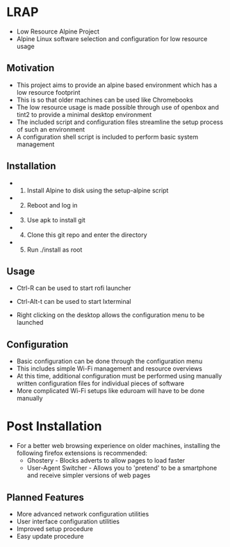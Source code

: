 # LRAP

* Low Resource Alpine Project
* Alpine Linux software selection and configuration for low resource usage

## Motivation

* This project aims to provide an alpine based environment which has a low
    resource footprint
* This is so that older machines can be used like Chromebooks
* The low resource usage is made possible through use of openbox and tint2
    to provide a minimal desktop environment
* The included script and configuration files streamline the setup process of
    such an environment
* A configuration shell script is included to perform basic system management

## Installation

* 1. Install Alpine to disk using the setup-alpine script
* 2. Reboot and log in
* 3. Use apk to install git
* 4. Clone this git repo and enter the directory
* 5. Run ./install as root

## Usage

* Ctrl-R can be used to start rofi launcher
* Ctrl-Alt-t can be used to start lxterminal

* Right clicking on the desktop allows the configuration menu to be launched

## Configuration

* Basic configuration can be done through the configuration menu
* This includes simple Wi-Fi management and resource overviews
* At this time, additional configuration must be performed using
    manually written configuration files for individual pieces of software
* More complicated Wi-Fi setups like eduroam will have to be done manually

# Post Installation

* For a better web browsing experience on older machines, installing the
    following firefox extensions is recommended:
    * Ghostery - Blocks adverts to allow pages to load faster
    * User-Agent Switcher - Allows you to 'pretend' to be a smartphone
        and receive simpler versions of web pages

## Planned Features

* More advanced network configuration utilities
* User interface configuration utilities
* Improved setup procedure
* Easy update procedure
